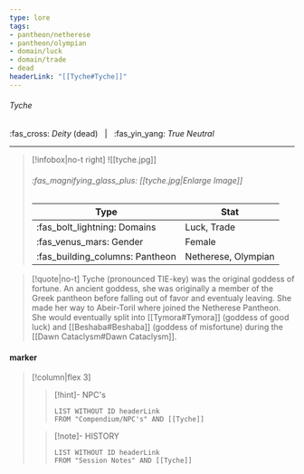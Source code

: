 ```yaml
---
type: lore
tags:
- pantheon/netherese
- pantheon/olympian
- domain/luck
- domain/trade
- dead
headerLink: "[[Tyche#Tyche]]"
---
```


###### Tyche
<span class="sub2">:fas_cross: *Deity* (dead) &nbsp; | &nbsp; :fas_yin_yang: *True Neutral*</span>
___

> [!infobox|no-t right]
> ![[tyche.jpg]]
> ###### :fas_magnifying_glass_plus:  [[tyche.jpg|Enlarge Image]]
> | Type | Stat |
> | ---- | ---- |
> | :fas_bolt_lightning: Domains | Luck, Trade |
> | :fas_venus_mars: Gender | Female |
> | :fas_building_columns: Pantheon | Netherese, Olympian |

> [!quote|no-t]
>Tyche (pronounced TIE-key) was the original goddess of fortune. An ancient goddess, she was originally a member of the Greek pantheon before falling out of favor and eventualy leaving. She made her way to Abeir-Toril where joined the Netherese Pantheon. She would eventually split into [[Tymora#Tymora]] (goddess of good luck) and [[Beshaba#Beshaba]] (goddess of misfortune) during the [[Dawn Cataclysm#Dawn Cataclysm]].

#### marker
> [!column|flex 3]
>> [!hint]-  NPC's
>>```dataview
>>LIST WITHOUT ID headerLink
>>FROM "Compendium/NPC's" AND [[Tyche]] 
>
>>[!note]- HISTORY
>>```dataview
>>LIST WITHOUT ID headerLink
>>FROM "Session Notes" AND [[Tyche]]